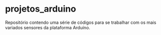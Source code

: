 # projetos_arduino
Repositório contendo uma série de códigos para se trabalhar com os mais variados sensores da plataforma Arduíno.
